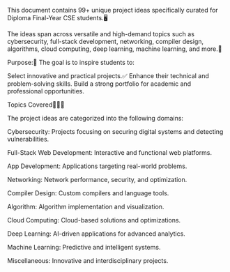 This document contains 99+ unique project ideas specifically curated for Diploma Final-Year CSE students.🖥️

The ideas span across versatile and high-demand topics such as cybersecurity, full-stack development, networking, compiler design, algorithms, cloud computing, deep learning, machine learning, and more.🤖

Purpose:🤩
The goal is to inspire students to:

Select innovative and practical projects.✅
Enhance their technical and problem-solving skills.
Build a strong portfolio for academic and professional opportunities.

Topics Covered👩🏻‍💻

The project ideas are categorized into the following domains:

Cybersecurity: Projects focusing on securing digital systems and detecting vulnerabilities.

Full-Stack Web Development: Interactive and functional web platforms.

App Development: Applications targeting real-world problems.

Networking: Network performance, security, and optimization.

Compiler Design: Custom compilers and language tools.

Algorithm: Algorithm implementation and visualization.

Cloud Computing: Cloud-based solutions and optimizations.

Deep Learning: AI-driven applications for advanced analytics.

Machine Learning: Predictive and intelligent systems.

Miscellaneous: Innovative and interdisciplinary projects.
